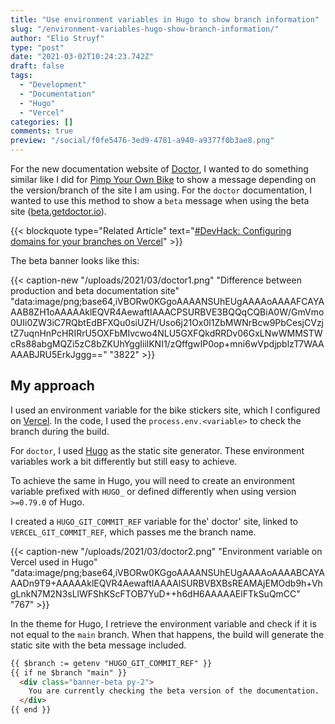 ```yaml
---
title: "Use environment variables in Hugo to show branch information"
slug: "/environment-variables-hugo-show-branch-information/"
author: "Elio Struyf"
type: "post"
date: "2021-03-02T10:24:23.742Z"
draft: false
tags:
  - "Development"
  - "Documentation"
  - "Hugo"
  - "Vercel"
categories: []
comments: true
preview: "/social/f0fe5476-3ed9-4781-a940-a9377f0b3ae8.png"
---
```


For the new documentation website of [Doctor](https://getdoctor.io), I wanted to do something similar like I did for [Pimp Your Own Bike](https://pimpyourownbike.com/) to show a message depending on the version/branch of the site I am using. For the `doctor` documentation, I wanted to use this method to show a `beta` message when using the beta site ([beta.getdoctor.io](https://beta.getdoctor.io/)).

{{< blockquote type="Related Article" text="[#DevHack: Configuring domains for your branches on Vercel](https://www.eliostruyf.com/devhack-configuring-domains-branches-vercel/)" >}}

The beta banner looks like this:

{{< caption-new "/uploads/2021/03/doctor1.png" "Difference between production and beta documentation site"  "data:image/png;base64,iVBORw0KGgoAAAANSUhEUgAAAAoAAAAFCAYAAAB8ZH1oAAAAAklEQVR4AewaftIAAACPSURBVE3BQQqCQBiA0W/GmVmo0UIi0ZW3iC7RQbtEdBFXQu0siUZH/Uso6j21Ox0l1ZbMWNrBcw9PbCesjCVzjtZ7uqnHnPcHRIRrU5OXFbMIvcwo4NLU5GXFQkdRRDv06GxLNwWMMSTWcRs88abgMQZi5zC8bZKUhYggIiilKNI1/zQffgwIP0op+mni6wVpdjpblzT7WAAAAABJRU5ErkJggg==" "3822" >}}

## My approach

I used an environment variable for the bike stickers site, which I configured on [Vercel](https://vercel.com). In the code, I used the `process.env.<variable>` to check the branch during the build.

For `doctor`, I used [Hugo](https://gohugo.io/) as the static site generator. These environment variables work a bit differently but still easy to achieve.

To achieve the same in Hugo, you will need to create an environment variable prefixed with `HUGO_` or defined differently when using version `>=0.79.0` of Hugo.

I created a `HUGO_GIT_COMMIT_REF` variable for the' doctor' site, linked to `VERCEL_GIT_COMMIT_REF`, which passes me the branch name.

{{< caption-new "/uploads/2021/03/doctor2.png" "Environment variable on Vercel used in Hugo"  "data:image/png;base64,iVBORw0KGgoAAAANSUhEUgAAAAoAAAABCAYAAADn9T9+AAAAAklEQVR4AewaftIAAAAlSURBVBXBsREAMAjEMOdb9h+VhgLnkN7M2N3sLlWFShKScFTOB7YuD++h6dH6AAAAAElFTkSuQmCC" "767" >}}

In the theme for Hugo, I retrieve the environment variable and check if it is not equal to the `main` branch. When that happens, the build will generate the static site with the beta message included.

```html
{{ $branch := getenv "HUGO_GIT_COMMIT_REF" }}
{{ if ne $branch "main" }}
  <div class="banner-beta py-2">
    You are currently checking the beta version of the documentation.
  </div>
{{ end }}
```
